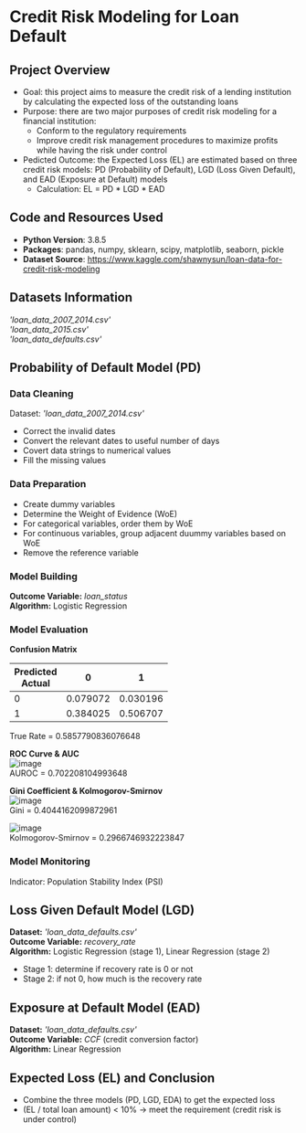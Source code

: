 # Credit Risk Modeling for Loan Default

## Project Overview
* Goal: this project aims to measure the credit risk of a lending institution by calculating the expected loss of the outstanding loans
* Purpose: there are two major purposes of credit risk modeling for a financial institution:
  * Conform to the regulatory requirements 
  * Improve credit risk management procedures to maximize profits while having the risk under control
* Pedicted Outcome: the Expected Loss (EL) are estimated based on three credit risk models: PD (Probability of Default), LGD (Loss Given Default), and EAD (Exposure at Default) models
  * Calculation: EL = PD * LGD * EAD

## Code and Resources Used
* __Python Version__: 3.8.5
* __Packages__: pandas, numpy, sklearn, scipy, matplotlib, seaborn, pickle
* __Dataset Source__: https://www.kaggle.com/shawnysun/loan-data-for-credit-risk-modeling

## Datasets Information
*'loan_data_2007_2014.csv'* <br>
_'loan_data_2015.csv'_ <br>
_'loan_data_defaults.csv'_ <br>

## Probability of Default Model (PD)
### Data Cleaning
Dataset: *'loan_data_2007_2014.csv'* <br>
* Correct the invalid dates
* Convert the relevant dates to useful number of days
* Covert data strings to numerical values
* Fill the missing values

### Data Preparation
* Create dummy variables
* Determine the Weight of Evidence (WoE)
* For categorical variables, order them by WoE
* For continuous variables, group adjacent duummy variables based on WoE
* Remove the reference variable

### Model Building
__Outcome Variable:__ *loan_status* <br>
__Algorithm:__ Logistic Regression <br>

### Model Evaluation
__Confusion Matrix__

| Predicted<br>Actual | 0        | 1        |
|------------------|----------|----------|
| 0                | 0.079072 | 0.030196 |
| 1                | 0.384025 | 0.506707 |

True Rate = 0.5857790836076648


__ROC Curve & AUC__<br>
![image](https://user-images.githubusercontent.com/77659538/109492048-564d8900-7ac5-11eb-8ba7-321976cef573.png)<br>
AUROC = 0.702208104993648


__Gini Coefficient & Kolmogorov-Smirnov__<br>
![image](https://user-images.githubusercontent.com/77659538/109492110-6d8c7680-7ac5-11eb-9844-ad4ba43aee27.png)<br>
Gini = 0.4044162099872961

![image](https://user-images.githubusercontent.com/77659538/109492134-754c1b00-7ac5-11eb-9843-472ce812e8e1.png)<br>
Kolmogorov-Smirnov = 0.2966746932223847

### Model Monitoring
Indicator: Population Stability Index (PSI)


## Loss Given Default Model (LGD)
__Dataset:__ _'loan_data_defaults.csv'_ <br>
__Outcome Variable:__ *recovery_rate* <br>
__Algorithm:__ Logistic Regression (stage 1), Linear Regression (stage 2)
  - Stage 1: determine if recovery rate is 0 or not
  - Stage 2: if not 0, how much is the recovery rate

## Exposure at Default Model (EAD)
__Dataset:__ _'loan_data_defaults.csv'_ <br>
__Outcome Variable:__ *CCF* (credit conversion factor) <br>
__Algorithm:__ Linear Regression

## Expected Loss (EL) and Conclusion
* Combine the three models (PD, LGD, EDA) to get the expected loss
* (EL / total loan amount) < 10% -> meet the requirement (credit risk is under control)




